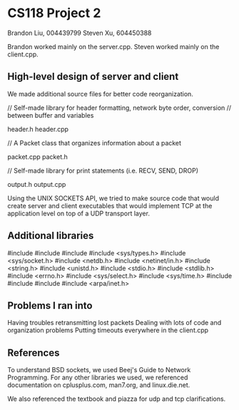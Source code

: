 # CS118 Project 2

Brandon Liu, 004439799
Steven Xu, 604450388

Brandon worked mainly on the server.cpp.
Steven worked mainly on the client.cpp.

## High-level design of server and client

We made additional source files for better code reorganization.

// Self-made library for header formatting, network byte order, conversion
// between buffer and variables

header.h
header.cpp

// A Packet class that organizes information about a packet

packet.cpp
packet.h

//  Self-made library for print statements (i.e. RECV, SEND, DROP) 

output.h
output.cpp

Using the UNIX SOCKETS API, we tried to make source code that would
create server and client executables that would implement TCP
at the application level on top of a UDP transport layer.

## Additional libraries

\#include <iostream>
\#include <sstream>
\#include <fstream>
\#include <sys/types.h>
\#include <sys/socket.h>
\#include <netdb.h>
\#include <netinet/in.h>
\#include <string.h>
\#include <unistd.h>
\#include <stdio.h>
\#include <stdlib.h>
\#include <errno.h>
\#include <sys/select.h>
\#include <sys/time.h>
\#include <algorithm>
\#include <vector>
\#include <cstring>
\#include <arpa/inet.h>

## Problems I ran into

Having troubles retransmitting lost packets
Dealing with lots of code and organization problems
Putting timeouts everywhere in the client.cpp

## References

To understand BSD sockets, we used Beej's Guide to Network Programming.
For any other libraries we used, we referenced documentation on
cplusplus.com, man7.org, and linux.die.net.

We also referenced the textbook and piazza for udp and tcp clarifications.
